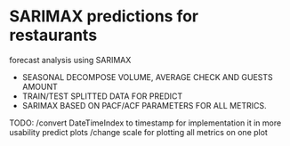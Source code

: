 # SARIMAX predictions for restaurants
 forecast analysis using SARIMAX
- SEASONAL DECOMPOSE VOLUME, AVERAGE CHECK AND GUESTS AMOUNT
- TRAIN/TEST SPLITTED DATA FOR PREDICT
- SARIMAX BASED ON PACF/ACF PARAMETERS FOR ALL METRICS.

TODO: 
/convert DateTimeIndex to timestamp for implementation it in more usability predict plots 
/change scale for plotting all metrics on one plot
